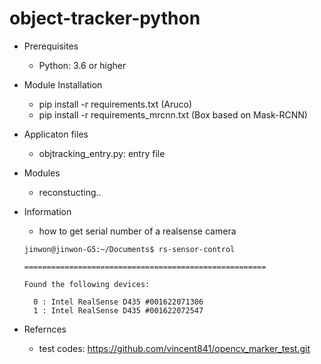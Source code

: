 # object-tracker-python

- Prerequisites

  - Python: 3.6 or higher

- Module Installation

  - pip install -r requirements.txt (Aruco)
  - pip install -r requirements_mrcnn.txt (Box based on Mask-RCNN)

- Applicaton files

  - objtracking_entry.py: entry file

- Modules

  - reconstucting..

- Information

  - how to get serial number of a realsense camera

  ```
  jinwon@jinwon-G5:~/Documents$ rs-sensor-control

  ======================================================

  Found the following devices:

    0 : Intel RealSense D435 #001622071306
    1 : Intel RealSense D435 #001622072547
  ```

- Refernces
  - test codes: https://github.com/vincent841/opencv_marker_test.git
